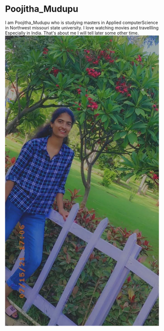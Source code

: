 # Poojitha_Mudupu
I am Poojitha_Mudupu who is studying masters in Applied computerScience in Northwest missouri state university.
I love watching movies and travellling Especially in India.
That's about me I will tell later some other time.
![PoojithaPhoto](poojitha.jpg)